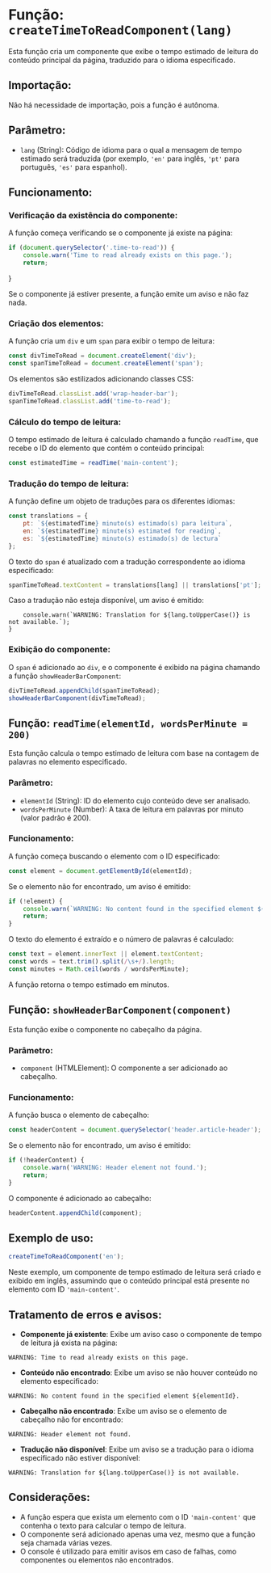 # Função: `createTimeToReadComponent(lang)`

Esta função cria um componente que exibe o tempo estimado de leitura do conteúdo principal da página, traduzido para o idioma especificado.

## Importação:

Não há necessidade de importação, pois a função é autônoma.

## Parâmetro:
- `lang` (String): Código de idioma para o qual a mensagem de tempo estimado será traduzida (por exemplo, `'en'` para inglês, `'pt'` para português, `'es'` para espanhol).

## Funcionamento:

### Verificação da existência do componente:
A função começa verificando se o componente já existe na página:
```javascript
if (document.querySelector('.time-to-read')) {
    console.warn('Time to read already exists on this page.');
    return;
```
}

Se o componente já estiver presente, a função emite um aviso e não faz nada.

### Criação dos elementos:
A função cria um `div` e um `span` para exibir o tempo de leitura:
```javascript
const divTimeToRead = document.createElement('div');
const spanTimeToRead = document.createElement('span');
```
Os elementos são estilizados adicionando classes CSS:
```javascript
divTimeToRead.classList.add('wrap-header-bar');
spanTimeToRead.classList.add('time-to-read');
```
### Cálculo do tempo de leitura:
O tempo estimado de leitura é calculado chamando a função `readTime`, que recebe o ID do elemento que contém o conteúdo principal:
```javascript
const estimatedTime = readTime('main-content');
```

### Tradução do tempo de leitura:
A função define um objeto de traduções para os diferentes idiomas:
```javascript
const translations = {
    pt: `${estimatedTime} minuto(s) estimado(s) para leitura`,
    en: `${estimatedTime} minute(s) estimated for reading`,
    es: `${estimatedTime} minuto(s) estimado(s) de lectura`
};
```
O texto do `span` é atualizado com a tradução correspondente ao idioma especificado:
```javascript
spanTimeToRead.textContent = translations[lang] || translations['pt'];
```
Caso a tradução não esteja disponível, um aviso é emitido:

```javascriptif (!translations[lang]) {
    console.warn(`WARNING: Translation for ${lang.toUpperCase()} is not available.`);
}
```
### Exibição do componente:
O `span` é adicionado ao `div`, e o componente é exibido na página chamando a função `showHeaderBarComponent`:
```javascript
divTimeToRead.appendChild(spanTimeToRead);
showHeaderBarComponent(divTimeToRead);
```
## Função: `readTime(elementId, wordsPerMinute = 200)`

Esta função calcula o tempo estimado de leitura com base na contagem de palavras no elemento especificado.

### Parâmetro:
- `elementId` (String): ID do elemento cujo conteúdo deve ser analisado.
- `wordsPerMinute` (Number): A taxa de leitura em palavras por minuto (valor padrão é 200).

### Funcionamento:
A função começa buscando o elemento com o ID especificado:
```javascript
const element = document.getElementById(elementId);
```
Se o elemento não for encontrado, um aviso é emitido:
```javascript
if (!element) {
    console.warn(`WARNING: No content found in the specified element ${elementId}.`);
    return;
}
```
O texto do elemento é extraído e o número de palavras é calculado:
```javascript
const text = element.innerText || element.textContent;
const words = text.trim().split(/\s+/).length;
const minutes = Math.ceil(words / wordsPerMinute);
```
A função retorna o tempo estimado em minutos.

## Função: `showHeaderBarComponent(component)`

Esta função exibe o componente no cabeçalho da página.

### Parâmetro:
- `component` (HTMLElement): O componente a ser adicionado ao cabeçalho.

### Funcionamento:
A função busca o elemento de cabeçalho:
```javascript
const headerContent = document.querySelector('header.article-header');
```
Se o elemento não for encontrado, um aviso é emitido:
```javascript
if (!headerContent) {
    console.warn('WARNING: Header element not found.');
    return;
}
```
O componente é adicionado ao cabeçalho:
```javascript
headerContent.appendChild(component);
```
## Exemplo de uso:
```javascript
createTimeToReadComponent('en');
```
Neste exemplo, um componente de tempo estimado de leitura será criado e exibido em inglês, assumindo que o conteúdo principal está presente no elemento com ID `'main-content'`.

## Tratamento de erros e avisos:

- **Componente já existente**: Exibe um aviso caso o componente de tempo de leitura já exista na página:
```console
WARNING: Time to read already exists on this page.
```
- **Conteúdo não encontrado**: Exibe um aviso se não houver conteúdo no elemento especificado:
```console
WARNING: No content found in the specified element ${elementId}.
```
- **Cabeçalho não encontrado**: Exibe um aviso se o elemento de cabeçalho não for encontrado:
```console
WARNING: Header element not found.
```
- **Tradução não disponível**: Exibe um aviso se a tradução para o idioma especificado não estiver disponível:
```console
WARNING: Translation for ${lang.toUpperCase()} is not available.
```
## Considerações:

- A função espera que exista um elemento com o ID `'main-content'` que contenha o texto para calcular o tempo de leitura.
- O componente será adicionado apenas uma vez, mesmo que a função seja chamada várias vezes.
- O console é utilizado para emitir avisos em caso de falhas, como componentes ou elementos não encontrados.
